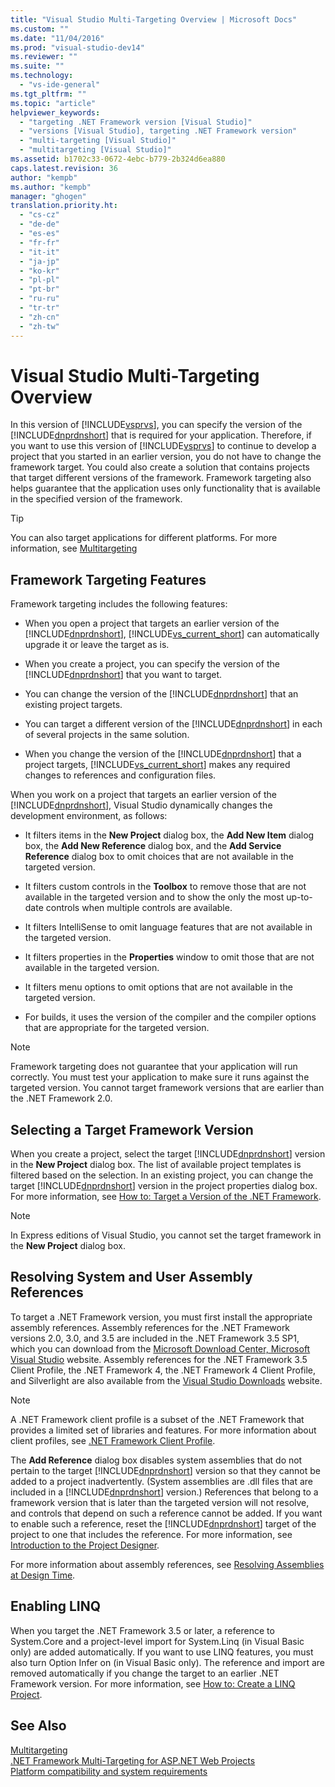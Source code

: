 ```yaml
---
title: "Visual Studio Multi-Targeting Overview | Microsoft Docs"
ms.custom: ""
ms.date: "11/04/2016"
ms.prod: "visual-studio-dev14"
ms.reviewer: ""
ms.suite: ""
ms.technology: 
  - "vs-ide-general"
ms.tgt_pltfrm: ""
ms.topic: "article"
helpviewer_keywords: 
  - "targeting .NET Framework version [Visual Studio]"
  - "versions [Visual Studio], targeting .NET Framework version"
  - "multi-targeting [Visual Studio]"
  - "multitargeting [Visual Studio]"
ms.assetid: b1702c33-0672-4ebc-b779-2b324d6ea880
caps.latest.revision: 36
author: "kempb"
ms.author: "kempb"
manager: "ghogen"
translation.priority.ht: 
  - "cs-cz"
  - "de-de"
  - "es-es"
  - "fr-fr"
  - "it-it"
  - "ja-jp"
  - "ko-kr"
  - "pl-pl"
  - "pt-br"
  - "ru-ru"
  - "tr-tr"
  - "zh-cn"
  - "zh-tw"
---
```

# Visual Studio Multi-Targeting Overview
In this version of [!INCLUDE[vsprvs](../code-quality/includes/vsprvs_md.md)], you can specify the version of the [!INCLUDE[dnprdnshort](../code-quality/includes/dnprdnshort_md.md)] that is required for your application. Therefore, if you want to use this version of [!INCLUDE[vsprvs](../code-quality/includes/vsprvs_md.md)] to continue to develop a project that you started in an earlier version, you do not have to change the framework target. You could also create a solution that contains projects that target different versions of the framework. Framework targeting also helps guarantee that the application uses only functionality that is available in the specified version of the framework.  
  
> [!TIP]
>  You can also target applications for different platforms. For more information, see [Multitargeting](../msbuild/msbuild-multitargeting-overview.md)  
  
## Framework Targeting Features  
 Framework targeting includes the following features:  
  
-   When you open a project that targets an earlier version of the [!INCLUDE[dnprdnshort](../code-quality/includes/dnprdnshort_md.md)], [!INCLUDE[vs_current_short](../code-quality/includes/vs_current_short_md.md)] can automatically upgrade it or leave the target as is.  
  
-   When you create a project, you can specify the version of the [!INCLUDE[dnprdnshort](../code-quality/includes/dnprdnshort_md.md)] that you want to target.  
  
-   You can change the version of the [!INCLUDE[dnprdnshort](../code-quality/includes/dnprdnshort_md.md)] that an existing project targets.  
  
-   You can target a different version of the [!INCLUDE[dnprdnshort](../code-quality/includes/dnprdnshort_md.md)] in each of several projects in the same solution.  
  
-   When you change the version of the [!INCLUDE[dnprdnshort](../code-quality/includes/dnprdnshort_md.md)] that a project targets, [!INCLUDE[vs_current_short](../code-quality/includes/vs_current_short_md.md)] makes any required changes to references and configuration files.  
  
 When you work on a project that targets an earlier version of the [!INCLUDE[dnprdnshort](../code-quality/includes/dnprdnshort_md.md)], Visual Studio dynamically changes the development environment, as follows:  
  
-   It filters items in the **New Project** dialog box, the **Add New Item** dialog box, the **Add New Reference** dialog box, and the **Add Service Reference** dialog box to omit choices that are not available in the targeted version.  
  
-   It filters custom controls in the **Toolbox** to remove those that are not available in the targeted version and to show the only the most up-to-date controls when multiple controls are available.  
  
-   It filters IntelliSense to omit language features that are not available in the targeted version.  
  
-   It filters properties in the **Properties** window to omit those that are not available in the targeted version.  
  
-   It filters menu options to omit options that are not available in the targeted version.  
  
-   For builds, it uses the version of the compiler and the compiler options that are appropriate for the targeted version.  
  
> [!NOTE]
>  Framework targeting does not guarantee that your application will run correctly. You must test your application to make sure it runs against the targeted version. You cannot target framework versions that are earlier than the .NET Framework 2.0.  
  
## Selecting a Target Framework Version  
 When you create a project, select the target [!INCLUDE[dnprdnshort](../code-quality/includes/dnprdnshort_md.md)] version in the **New Project** dialog box. The list of available project templates is filtered based on the selection. In an existing project, you can change the target [!INCLUDE[dnprdnshort](../code-quality/includes/dnprdnshort_md.md)] version in the project properties dialog box. For more information, see [How to: Target a Version of the .NET Framework](../ide/how-to-target-a-version-of-the-dotnet-framework.md).  
  
> [!NOTE]
>  In Express editions of Visual Studio, you cannot set the target framework in the **New Project** dialog box.  
  
## Resolving System and User Assembly References  
 To target a .NET Framework version, you must first install the appropriate assembly references. Assembly references for the .NET Framework versions 2.0, 3.0, and 3.5 are included in the .NET Framework 3.5 SP1, which you can download from the [Microsoft Download Center, Microsoft Visual Studio](http://go.microsoft.com/fwlink/?LinkId=227602) website. Assembly references for the .NET Framework 3.5 Client Profile, the .NET Framework 4, the .NET Framework 4 Client Profile, and Silverlight are also available from the [Visual Studio Downloads](http://go.microsoft.com/fwlink/?LinkId=179687) website.  
  
> [!NOTE]
>  A .NET Framework client profile is a subset of the .NET Framework that provides a limited set of libraries and features. For more information about client profiles, see [.NET Framework Client Profile](http://msdn.microsoft.com/en-us/Library/f0219919-1f02-4588-8704-327a62fd91f1).  
  
 The **Add Reference** dialog box disables system assemblies that do not pertain to the target [!INCLUDE[dnprdnshort](../code-quality/includes/dnprdnshort_md.md)] version so that they cannot be added to a project inadvertently. (System assemblies are .dll files that are included in a [!INCLUDE[dnprdnshort](../code-quality/includes/dnprdnshort_md.md)] version.) References that belong to a framework version that is later than the targeted version will not resolve, and controls that depend on such a reference cannot be added. If you want to enable such a reference, reset the [!INCLUDE[dnprdnshort](../code-quality/includes/dnprdnshort_md.md)] target of the project to one that includes the reference.  For more information, see [Introduction to the Project Designer](http://msdn.microsoft.com/en-us/898dd854-c98d-430c-ba1b-a913ce3c73d7).  
  
 For more information about assembly references, see [Resolving Assemblies at Design Time](../msbuild/resolving-assemblies-at-design-time.md).  
  
## Enabling LINQ  
 When you target the .NET Framework 3.5 or later, a reference to System.Core and a project-level import for System.Linq (in Visual Basic only) are added automatically. If you want to use LINQ features, you must also turn Option Infer on (in Visual Basic only). The reference and import are removed automatically if you change the target to an earlier .NET Framework version. For more information, see [How to: Create a LINQ Project](http://msdn.microsoft.com/en-us/Library/a929e653-09a3-44be-881f-68ca33f192b2).  
  
## See Also  
 [Multitargeting](../msbuild/msbuild-multitargeting-overview.md)   
 [.NET Framework Multi-Targeting for ASP.NET Web Projects](http://msdn.microsoft.com/en-us/Library/8b8145a9-62f6-4fc4-8a83-47b0487cbe76)   
 [Platform compatibility and system requirements](http://www.microsoft.com/visualstudio/eng/products/compatibility)